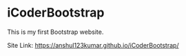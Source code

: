 # iCoderBootstrap
This is my first Bootstrap website. 

Site Link: https://anshul123kumar.github.io/iCoderBootstrap/
